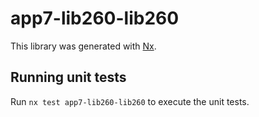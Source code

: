 # app7-lib260-lib260

This library was generated with [Nx](https://nx.dev).

## Running unit tests

Run `nx test app7-lib260-lib260` to execute the unit tests.
